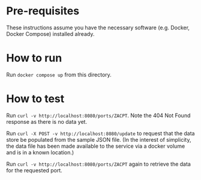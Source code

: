 # Pre-requisites

These instructions assume you have the necessary software (e.g. Docker, Docker Compose) installed already.

# How to run

Run `docker compose up` from this directory.

# How to test

Run `curl -v http://localhost:8080/ports/ZACPT`. Note the 404 Not Found response as there is no data yet.

Run `curl -X POST -v http://localhost:8080/update` to request that the data store be populated from the sample JSON file. (In the interest of simplicity, the data file has been made available to the service via a docker volume and is in a known location.)

Run `curl -v http://localhost:8080/ports/ZACPT` again to retrieve the data for the requested port.
